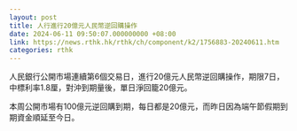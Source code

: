 ```yaml
---
layout: post
title: 人行進行20億元人民幣逆回購操作
date: 2024-06-11 09:50:07.000000000 +08:00
link: https://news.rthk.hk/rthk/ch/component/k2/1756883-20240611.htm
categories: rthk
---
```


人民銀行公開市場連續第6個交易日，進行20億元人民幣逆回購操作，期限7日，中標利率1.8厘，對沖到期量後，單日淨回籠20億元。

本周公開市場有100億元逆回購到期，每日都是20億元，而昨日因為端午節假期到期資金順延至今日。
